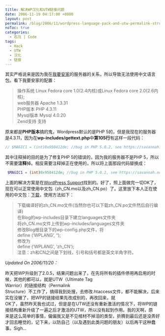 ```yaml
---
title: 解决WP汉化和UTW链接问题
date: 2006-11-19 04:17:00 +0800
layout: post
permalink: /blog/2006/11/wordpress-language-pack-and-utw-permalink-structure-fix.html
noToc: true
categories:
  - 石马 | Code
tags:
  - Hack
  - UTW
  - 汉化
  - 链接
---
```

其实严格说来是因为我在<a href="http://www.512j.com/" title="我要安家">我要安家</a>的服务器的关系，所以导致无法使用中文语言包。看下我要安家的配置：

> 操作系统 Linux Fedora core 1.0(2.4内核)或Linux Fedora core 2.0(2.6内核);  
> web服务器 Apache 1.3.31  
> PHP版本 PHP 4.3.11  
> Mysql版本 Mysql 4.0.20  
> Zend支持 支持

原来都是**PHP版本**搞的鬼，Wordpress默认的是PHP 5的，但是我现在的服务器是4.3.11，因为在****wp-includes/gettext.php****中**第105行**有这样一段代码：  
```php
// $MAGIC1 = (int)0x950412de; //bug in PHP 5.0.2, see https://savannah.nongnu.org/bugs/?func=detailitem&#038;item_id=10565<br /> $MAGIC1 = (int) &#8211; 1794895138;<br /> // $MAGIC2 = (int)0xde120495; //bug<br /> $MAGIC2 = (int) &#8211; 569244523;
```
  
其中注释掉的目的是为了修复PHP 5的错误的，因为我的服务器不是PHP 5，所以不需要**注释**掉。相反需要注释掉正在使用的，所以将上面那段代码替换成：  
```php
 $MAGIC1 = (int)0x950412de; //bug in PHP 5.0.2, see https://savannah.nongnu.org/bugs/?func=detailitem&#038;item_id=10565<br /> // $MAGIC1 = (int) &#8211; 1794895138;<br /> $MAGIC2 = (int)0xde120495; //bug<br /> // $MAGIC2 = (int) &#8211; 569244523;
```


上面的解决方案是在<a href="http://wordpress.org/support/topic/66818" title="Language set up problem (portuguese) « WordPress Support">WordPress Support</a>找到的。好了，照上面做完一切OK了，现在可以正常使用中文包（zh\_CN.mo以及zh\_CN.po）了。这里放下本人正在使用的中文包：<a href="http://chenjun.com/blog/upload/zh_CN.rar" title="中文汉化包：zh_CN.mo和zh_CN.po">下载</a>，使用方法如下：

> 下载编译好的zh\_CN.mo文件(当然你也可以下载zh\_CN.po文件然后自行编译)  
> 在Blog的wp-includes目录下建立languages文件夹  
> 将zh_CN.mo文件上传到wp-includes/languages文件夹  
> 修改Blog根目录下的wp-config.php文件，将  
> define (&#8216;WPLANG&#8217;, &#8220;);  
> 修改为  
> define (&#8216;WPLANG&#8217;, &#8216;zh_CN&#8217;);  
> 注意：zh和CN之间是下划线，引号和括号都是英文半角字符。

*Updated On 2006/11/20：*

昨天把WP升级到了2.0.5，结果问题出来了，在先将所有的插件停用再启用的时候，其他的都可以，就是UTW（Ultimate Tag  
Warrior）的链接结构（Permalink  
Structure）不工作了，搞得我到处搜，去修改.htaccess文件，都不能解决，后来实在没辙了，把WP的链接结果先改成别的，再改回来，就  
OK了，虽然昨天我也试过，但是是在UTW还没有重新激活的情况下，将WP的链接结构重新升级了一遍之后才激活的UTW，所以没有起到作用。我的天啊，原  
来是这么简单的事情，偏偏我又是不见棺材不掉泪的类型，折腾到最后还是没弄好才回去睡觉的，记下来，以防自己（以及遇到此类问题的朋友）以后再干这种蠢  
事。Sigh&#8230;